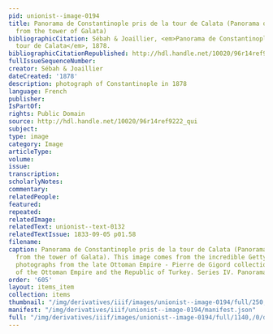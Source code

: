 ```yaml
---
pid: unionist--image-0194
title: Panorama de Constantinople pris de la tour de Calata (Panorama of Constantinople
  from the tower of Galata)
bibliographicCitation: Sébah & Joaillier, <em>Panorama de Constantinople pris de la
  tour de Calata</em>, 1878.
bibliographicCitationRepublished: http://hdl.handle.net/10020/96r14ref9222_qui
fullIssueSequenceNumber: 
creator: Sébah & Joaillier
dateCreated: '1878'
description: photograph of Constantinople in 1878
language: French
publisher: 
IsPartOf: 
rights: Public Domain
source: http://hdl.handle.net/10020/96r14ref9222_qui
subject: 
type: image
category: Image
articleType: 
volume: 
issue: 
transcription: 
scholarlyNotes: 
commentary: 
relatedPeople: 
featured: 
repeated: 
relatedImage: 
relatedText: unionist--text-0132
relatedTextIssue: 1833-09-05 p01.58
filename: 
caption: Panorama de Constantinople pris de la tour de Calata (Panorama of Constantinople
  from the tower of Galata). This image comes from the incredible Getty Museum digitized
  photographs from the late Ottoman Empire - Pierre de Gigord collection of photographs
  of the Ottoman Empire and the Republic of Turkey. Series IV. Panoramas (http://hdl.handle.net/10020/cat359924)
order: '605'
layout: items_item
collection: items
thumbnail: "/img/derivatives/iiif/images/unionist--image-0194/full/250,/0/default.jpg"
manifest: "/img/derivatives/iiif/unionist--image-0194/manifest.json"
full: "/img/derivatives/iiif/images/unionist--image-0194/full/1140,/0/default.jpg"
---
```

